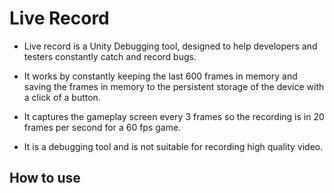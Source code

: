 # Live Record

- Live record is a Unity Debugging tool, designed to help developers and testers constantly catch and record bugs.

- It works by constantly keeping the last 600 frames in memory and saving the frames in memory to the persistent storage of the device with a click of a button.

- It captures the gameplay screen every 3 frames so the recording is in 20 frames per second for a 60 fps game.

- It is a debugging tool and is not suitable for recording high quality video.

## How to use
